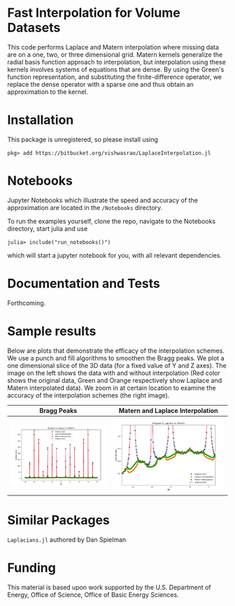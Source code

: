 # Fast Interpolation for Volume Datasets
This code performs Laplace and Matern interpolation where missing data are on a one, two, or three
dimensional grid. Matern
kernels generalize the radial basis function approach to interpolation, but
interpolation using these kernels 
involves systems of equations that are dense. By using the Green's function
representation, and substituting the finite-difference operator, we replace the dense operator with a sparse one
and thus obtain an approximation to the kernel.

# Installation

This package is unregistered, so please install using

```<julia-repl>
pkg> add https://bitbucket.org/vishwasrao/LaplaceInterpolation.jl
```

# Notebooks
Jupyter Notebooks which illustrate the speed and accuracy of the approximation
are located in the `/Notebooks` directory.

To run the examples yourself, clone the repo, navigate to the Notebooks
directory, start julia and use
```
julia> include("run_notebooks()") 
```
which will start a jupyter notebook for you, with all relevant dependencies.

# Documentation and Tests
Forthcoming.

# Sample results
Below are plots that demonstrate the efficacy of the interpolation schemes. We
use a punch and fill algorithms to smoothen the Bragg peaks.  We plot a one
dimensional slice of the 3D data (for a fixed value of Y and Z axes). The image
on the left shows the data with and without interpolation (Red color shows the
original data, Green and Orange respectively show Laplace and Matern
interpolated data). We zoom in at certain location to examine the accuracy of
the interpolation schemes (the right image).


Bragg Peaks                | Matern and Laplace Interpolation 
:-------------------------:|:--------------------------------:
![](docs/BragPeaks.png)  |  ![](docs/Punch_Fill.png)

# Similar Packages
```Laplacians.jl``` authored by Dan Spielman

# Funding
This material is based upon work supported by the U.S. Department of Energy,
Office of Science, Office of Basic Energy Sciences.

